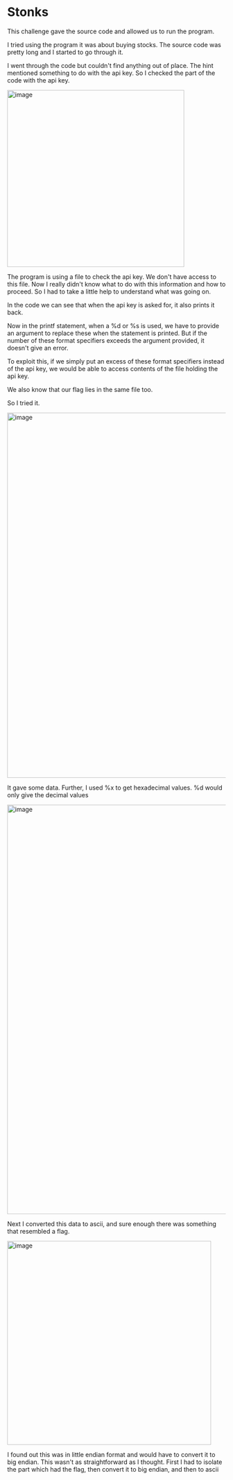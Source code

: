 # Stonks

This challenge gave the source code and allowed us to run the program.

I tried using the program it was about buying stocks. The source code was pretty long and I started to go through it.

I went through the code but couldn't find anything out of place. The hint mentioned something to do with the api key. So I checked the part of the code with the api key.

<img width="408" alt="image" src="https://github.com/Nisargs23/picoCTF/assets/148000598/e37a4fa2-cfa3-405c-8a0f-6717e6c8218c">

The program is using a file to check the api key. We don't have access to this file.
Now I really didn't know what to do with this information and how to proceed. So I had to take a little help to understand what was going on.

In the code we can see that when the api key is asked for, it also prints it back. 

Now in the printf statement, when a %d or %s is used, we have to provide an argument to replace these when the statement is printed. But if the number of these format specifiers exceeds the argument provided, it doesn't give an error. 

To exploit this, if we simply put an excess of these format specifiers instead of the api key, we would be able to access contents of the file holding the api key.

We also know that our flag lies in the same file too.

So I tried it.

<img width="842" alt="image" src="https://github.com/Nisargs23/picoCTF/assets/148000598/ad1a0f7b-5cbc-4211-bdcc-dc8391730211">

It gave some data. Further, I used %x to get hexadecimal values. %d would only give the decimal values

<img width="944" alt="image" src="https://github.com/Nisargs23/picoCTF/assets/148000598/b1bf78bf-61d5-4007-95ab-300f2afa7937">

Next I converted this data to ascii, and sure enough there was something that resembled a flag.

<img width="470" alt="image" src="https://github.com/Nisargs23/picoCTF/assets/148000598/30e2e8f6-7500-4bb0-baff-d127a32911a8">

I found out this was in little endian format and would have to convert it to big endian. This wasn't as straightforward as I thought. First I had to isolate the part which had the flag, then convert it to big endian, and then to ascii
